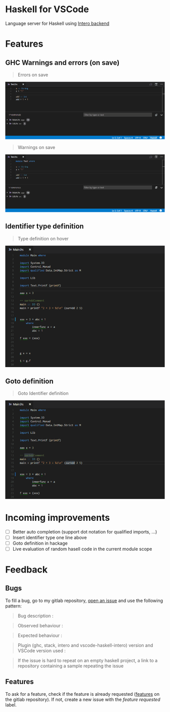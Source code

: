 # Haskell for VSCode
Language server for Haskell using [Intero backend](https://github.com/commercialhaskell/intero)

# Features

## GHC Warnings and errors (on save)

> Errors on save

![GHC Errors](./media/error-on-save.gif "GHC Errors")

> Warnings on save

![GHC Warnings](./media/warning-on-save.gif "GHC Warnings")


## Identifier type definition

> Type definition on hover

![Type definition](./media/type-at.gif "Type definition")

## Goto definition

> Goto Identifier definition

![Goto definition](./media/loc-at.gif "Goto definition")

# Incoming improvements

- [ ] Better auto completion (support dot notation for qualified imports, ...)
- [ ] Insert identifier type one line above
- [ ] Goto definition in hackage
- [ ] Live evaluation of random hasell code in the current module scope

# Feedback

## Bugs

To fill a bug, go to my gitlab repository, [open an issue](https://gitlab.com/vannnns/VSCode-haskell-intero/issues) and use the following pattern:
> Bug description :

> Observed behaviour :

> Expected behaviour :

> Plugin (ghc, stack, intero and vscode-haskell-intero) version and VSCode version used :

> If the issue is hard to repeat on an empty haskell project, a link to a repository containing a sample repeating the issue

## Features

To ask for a feature, check if the feature is already requested ([features](https://gitlab.com/vannnns/VSCode-haskell-intero/issues?label_name%5B%5D=Feature) on the gitlab repository).
If not, create a new issue with the *feature requested* label.